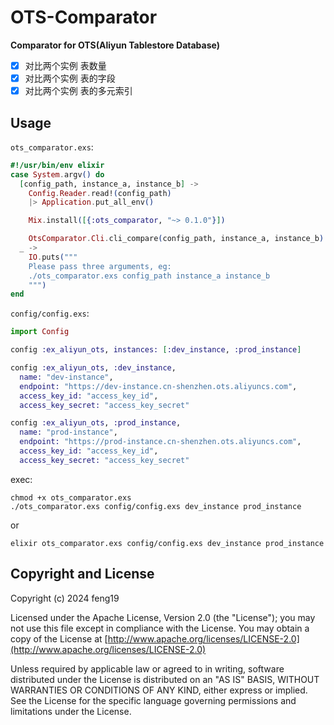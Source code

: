 # OTS-Comparator

**Comparator for OTS(Aliyun Tablestore Database)**

- [x] 对比两个实例 表数量
- [x] 对比两个实例 表的字段
- [x] 对比两个实例 表的多元索引

## Usage

`ots_comparator.exs`:

```elixir
#!/usr/bin/env elixir
case System.argv() do
  [config_path, instance_a, instance_b] ->
    Config.Reader.read!(config_path)
    |> Application.put_all_env()

    Mix.install([{:ots_comparator, "~> 0.1.0"}])

    OtsComparator.Cli.cli_compare(config_path, instance_a, instance_b)
  _ -> 
    IO.puts("""
    Please pass three arguments, eg:
    ./ots_comparator.exs config_path instance_a instance_b
    """)
end
```

`config/config.exs`:

```elixir
import Config

config :ex_aliyun_ots, instances: [:dev_instance, :prod_instance]

config :ex_aliyun_ots, :dev_instance,
  name: "dev-instance",
  endpoint: "https://dev-instance.cn-shenzhen.ots.aliyuncs.com",
  access_key_id: "access_key_id",
  access_key_secret: "access_key_secret"

config :ex_aliyun_ots, :prod_instance,
  name: "prod-instance",
  endpoint: "https://prod-instance.cn-shenzhen.ots.aliyuncs.com",
  access_key_id: "access_key_id",
  access_key_secret: "access_key_secret"
```

exec:

```shell
chmod +x ots_comparator.exs 
./ots_comparator.exs config/config.exs dev_instance prod_instance
```

or

```shell
elixir ots_comparator.exs config/config.exs dev_instance prod_instance
```

## Copyright and License

Copyright (c) 2024 feng19

Licensed under the Apache License, Version 2.0 (the "License");
you may not use this file except in compliance with the License.
You may obtain a copy of the License at [http://www.apache.org/licenses/LICENSE-2.0](http://www.apache.org/licenses/LICENSE-2.0)

Unless required by applicable law or agreed to in writing, software
distributed under the License is distributed on an "AS IS" BASIS,
WITHOUT WARRANTIES OR CONDITIONS OF ANY KIND, either express or implied.
See the License for the specific language governing permissions and
limitations under the License.